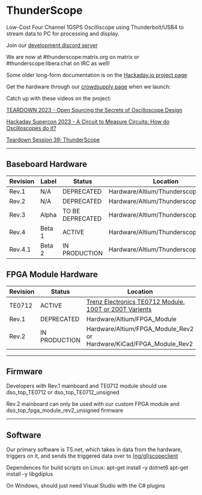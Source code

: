 # ThunderScope
Low-Cost Four Channel 1GSPS Oscilliscope using Thunderbolt/USB4 to stream data to PC for processing and display. 

Join our [development discord server](https://discord.com/invite/pds7k3WrpK)

We are now at #thunderscope:matrix.org on matrix or #thunderscope:libera.chat on IRC as well!

Some older long-form documentation is on the [Hackaday.io project page](https://hackaday.io/project/180090-thunderscope)

Get the hardware through our [crowdsupply page](https://www.crowdsupply.com/eevengers/thunderscope) when we launch: 

Catch up with these videos on the project: 

[TEARDOWN 2023 - Open Sourcing the Secrets of Oscilloscope Design](https://www.youtube.com/watch?v=58P7UrNaYS4)

[Hackaday Supercon 2023 - A Circuit to Measure Circuits: How do Oscilloscopes do it?](https://www.youtube.com/watch?v=6kINL2e2XGs)

[Teardown Session 39: ThunderScope](https://www.youtube.com/watch?v=HIrENqQAbHI)

___
## Baseboard Hardware 

| Revision | Label | Status | Location |
| ------ | ---- | ---------- | ------------------------------ |
| Rev.1  | N/A  | DEPRECATED | Hardware/Altium/Thunderscope_E |
| Rev.2  | N/A  | DEPRECATED | Hardware/Altium/Thunderscope_Rev2 |
| Rev.3  | Alpha  | TO BE DEPRECATED | Hardware/Altium/Thunderscope_Rev3 |
| Rev.4  | Beta 1  | ACTIVE | Hardware/Altium/Thunderscope_Rev4 |
| Rev.4.1  | Beta 2  | IN PRODUCTION | Hardware/Altium/Thunderscope_Rev4.1 |

## FPGA Module Hardware 

| Revision | Status | Location |
| ------ | ---------- | ------------------------------ |
| TE0712  |  ACTIVE | [Trenz Electronics TE0712 Module, 100T or 200T Varients](https://wiki.trenz-electronic.de/display/PD/TE0712+TRM) |
| Rev.1  | DEPRECATED | Hardware/Altium/FPGA_Module |
| Rev.2  | IN PRODUCTION | Hardware/Altium/FPGA_Module_Rev2 or Hardware/KiCad/FPGA_Module_Rev2|

___
## Firmware

Developers with Rev.1 mainboard and TE0712 module should use dso_top_TE0712 or dso_top_TE0712_unsigned

Rev.2 mainboard can only be used with our custom FPGA module and dso_top_fpga_module_rev2_unsigned firmware 

___
## Software

Our primary software is TS.net, which takes in data from the hardware, triggers on it, and sends the triggered data over to [(ng/gl)scopeclient](https://github.com/glscopeclient/scopehal-apps)

Dependences for build scripts on Linux:
apt-get install -y dotnet6
apt-get install -y libgdiplus

On Windows, should just need Visual Studio with the C# plugins

